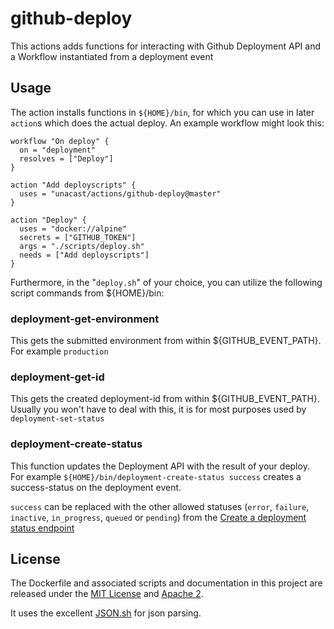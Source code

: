 # github-deploy

This actions adds functions for interacting with Github Deployment API and a Workflow instantiated from a deployment event

## Usage

The action installs functions in `${HOME}/bin`, for which you can use in later `action`s which does the actual deploy. An example workflow might look this:  

```
workflow "On deploy" {
  on = "deployment"
  resolves = ["Deploy"]
}

action "Add deployscripts" {
  uses = "unacast/actions/github-deploy@master"
}

action "Deploy" {
  uses = "docker://alpine"
  secrets = ["GITHUB_TOKEN"]
  args = "./scripts/deploy.sh"
  needs = ["Add deployscripts"]
}
```

Furthermore, in the "`deploy.sh`" of your choice, you can utilize the following script commands from ${HOME}/bin:

### deployment-get-environment
This gets the submitted environment from within ${GITHUB_EVENT_PATH}. For example `production`

### deployment-get-id
This gets the created deployment-id from within ${GITHUB_EVENT_PATH}. Usually you won't have to deal with this, it is for most purposes used by `deployment-set-status`

### deployment-create-status
This function updates the Deployment API with the result of your deploy. For example `${HOME}/bin/deployment-create-status success` creates a success-status on the deployment event.

`success` can be replaced with the other allowed statuses (`error`, `failure`, `inactive`, `in_progress`, `queued` or `pending`) from the [Create a deployment status
 endpoint](https://developer.github.com/v3/repos/deployments/#create-a-deployment-status)   

## License

The Dockerfile and associated scripts and documentation in this project are released under the [MIT License](LICENSE.MIT) and [Apache 2](LICENSE.APACHE2).

It uses the excellent [JSON.sh](https://github.com/dominictarr/JSON.sh) for json parsing. 